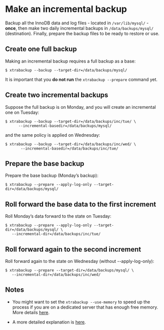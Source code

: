 # Make an incremental backup

Backup all the InnoDB data and log files - located in `/var/lib/mysql/` -
**once**, then make two daily incremental backups in `/data/backups/mysql/`
(destination). Finally, prepare the backup files to be ready to restore or use.

## Create one full backup

Making an incremental backup requires a full backup as a base:

```shell
$ xtrabackup --backup --target-dir=/data/backups/mysql/
```

It is important that you **do not run** the `xtrabackup --prepare` command yet.

## Create two incremental backups

Suppose the full backup is on Monday, and you will create an incremental one on Tuesday:

```shell
$ xtrabackup --backup --target-dir=/data/backups/inc/tue/ \
      --incremental-basedir=/data/backups/mysql/
```

and the same policy is applied on Wednesday:

```shell
$ xtrabackup --backup --target-dir=/data/backups/inc/wed/ \
       --incremental-basedir=/data/backups/inc/tue/
```

## Prepare the base backup

Prepare the base backup (Monday’s backup):

```shell
$ xtrabackup --prepare --apply-log-only --target-dir=/data/backups/mysql/
```

## Roll forward the base data to the first increment

Roll Monday’s data forward to the state on Tuesday:

```shell
$ xtrabackup --prepare --apply-log-only --target-dir=/data/backups/mysql/ \
   --incremental-dir=/data/backups/inc/tue/
```

## Roll forward again to the second increment

Roll forward again to the state on Wednesday (without --apply-log-only):

```shell
$ xtrabackup --prepare --target-dir=/data/backups/mysql/ \
   --incremental-dir=/data/backups/inc/wed/
```

## Notes

* You might want to set the `xtrabackup --use-memory` to speed up the
process if you are on a dedicated server that has enough free memory. More
details [here](../xtrabackup_bin/xbk_option_reference.md).

* A more detailed explanation is [here](../xtrabackup_bin/incremental_backups.md).
